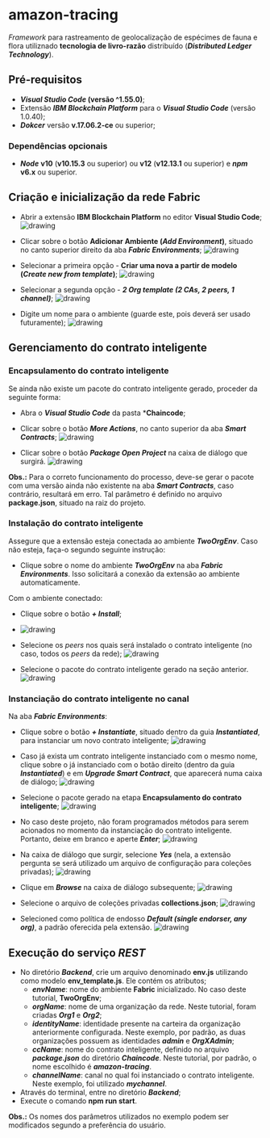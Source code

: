 # amazon-tracing

*Framework* para rastreamento de geolocalização de espécimes de fauna e flora utiliznado **tecnologia de livro-razão** distribuído (***Distributed Ledger Technology***).

## Pré-requisitos

- ***Visual Studio Code* (versão ^1.55.0)**;
- Extensão ***IBM Blockchain Platform*** para o ***Visual Studio Code*** (versão 1.0.40);
- ***Dokcer*** versão **v.17.06.2-ce** ou superior;

### Dependências opcionais

- ***Node*** **v10** (**v10.15.3** ou superior) ou **v12** (**v12.13.1** ou superior) e ***npm*** **v6.x** ou superior.

## Criação e inicialização da rede Fabric

- Abrir a extensão **IBM Blockchain Platform** no editor **Visual Studio Code**;
![drawing](img/ext-button.png)

- Clicar sobre o botão **Adicionar Ambiente (*Add Environment*)**, situado no canto superior direito da aba ***Fabric Environments***;
![drawing](img/add-environment.png)

- Selecionar a primeira opção - **Criar uma nova a partir de modelo (*Create new from template*)**;
![drawing](img/create-from-template.png)

- Selecionar a segunda opção - ***2 Org template (2 CAs, 2 peers, 1 channel)***;
![drawing](img/2-org-template.png)

- Digite um nome para o ambiente (guarde este, pois deverá ser usado futuramente);
![drawing](img/enter-name.png)

## Gerenciamento do contrato inteligente

### Encapsulamento do contrato inteligente

Se ainda não existe um pacote do contrato inteligente gerado, proceder da seguinte forma:

- Abra o ***Visual Studio Code*** da pasta ***Chaincode**;
- Clicar sobre o botão ***More Actions***, no canto superior da aba ***Smart Contracts***;
![drawing](img/enter-name.png)

- Clicar sobre o botão ***Package Open Project*** na caixa de diálogo que surgirá.
![drawing](img/package-open-project.png)

**Obs.:** Para o correto funcionamento do processo, deve-se gerar o pacote com uma versão ainda não existente na aba ***Smart Contracts***, caso contrário, resultará em erro. Tal parâmetro é definido no arquivo **package.json**, situado na raiz do projeto.


### Instalação do contrato inteligente

Assegure que a extensão esteja conectada ao ambiente ***TwoOrgEnv***. Caso não esteja, faça-o segundo  seguinte instrução:

- Clique sobre o nome do ambiente ***TwoOrgEnv*** na aba ***Fabric Environments***. Isso solicitará a conexão da extensão ao ambiente automaticamente.

Com o ambiente conectado:

- Clique sobre o botão ***+ Install***;
- ![drawing](img/install.png)

- Selecione os *peers* nos quais será instalado o contrato inteligente (no caso, todos os *peers* da rede);
![drawing](img/select-peers.png)

- Selecione o pacote do contrato inteligente gerado na seção anterior.
![drawing](img/select-package.png)

### Instanciação do contrato inteligente no canal

Na aba ***Fabric Environments***:

- Clique sobre o botão ***+ Instantiate***, situado dentro da guia ***Instantiated***, para instanciar um novo contrato inteligente;
![drawing](img/instantiate.png)

- Caso já exista um contrato inteligente instanciado com o mesmo nome, clique sobre o já instanciado com o botão direito (dentro da guia ***Instantiated***) e em ***Upgrade Smart Contract***, que aparecerá numa caixa de diálogo;
![drawing](img/upgrade-chaincode.png)

- Selecione o pacote gerado na etapa **Encapsulamento do contrato inteligente**;
![drawing](img/select-package.png)

- No caso deste projeto, não foram programados métodos para serem acionados no momento da instanciação do contrato inteligente. Portanto, deixe em branco e aperte ***Enter***;
![drawing](img/blank.png)

- Na caixa de diálogo que surgir, selecione ***Yes*** (nela, a extensão pergunta se será utilizado um arquivo de configuração para coleções privadas);
![drawing](img/private-collection.png)

- Clique em ***Browse*** na caixa de diálogo subsequente;
![drawing](img/browse-collection.png)

- Selecione o arquivo de coleções privadas **collections.json**;
![drawing](img/select-collection.png)

- Selecioned como política de endosso ***Default (single endorser, any org)***, a padrão oferecida pela extensão.
![drawing](img/endorsment-policy.png)

## Execução do serviço *REST*

- No diretório ***Backend***, crie um arquivo denominado **env.js** utilizando como modelo **env_template.js**. Ele contém os atributos;
    - ***envName***: nome do ambiente **Fabric** inicializado. No caso deste tutorial, **TwoOrgEnv**;
    - ***orgName***: nome de uma organização da rede. Neste tutorial, foram criadas ***Org1*** e ***Org2***;
    - ***identityName***: identidade presente na carteira da organização anteriormente configurada. Neste exemplo, por padrão, as duas organizações possuem as identidades ***admin*** e ***OrgXAdmin***;
    - ***ccName***: nome do contrato inteligente, definido no arquivo ***package.json*** do diretório ***Chaincode***. Neste tutorial, por padrão, o nome escolhido é ***amazon-tracing***.
    - ***channelName***: canal no qual foi instanciado o contrato inteligente. Neste exemplo, foi utilizado ***mychannel***.
- Através do terminal, entre no diretório ***Backend***;
- Execute o comando **npm run start**.

**Obs.:** Os nomes dos parâmetros utilizados no exemplo podem ser modificados segundo a preferência do usuário.





